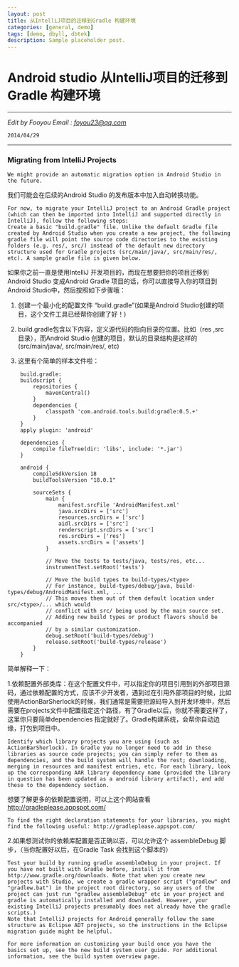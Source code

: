 ```yaml
---
layout: post
title: 从IntelliJ项目的迁移到Gradle 构建环境
categories: [general, demo]
tags: [demo, dbyll, dbtek]
description: Sample placeholder post.
---
```



<html>
<head>
<meta charset="utf-8">
<title>2014-04-29-Migrate-to-Android-studio.md</title>
<link rel="stylesheet" href="https://stackedit.io/res-min/themes/base.css" />
<script type="text/javascript" src="https://stackedit.io/libs/MathJax/MathJax.js?config=TeX-AMS_HTML"></script>
</head>
<body><div class="container"><h1 id="android-studio-从intellij项目的迁移到gradle-构建环境">Android studio 从IntelliJ项目的迁移到Gradle 构建环境</h1>

<hr>

<p><em>Edit by Fooyou Email : <a href="mailto:foyou23@qq.com">foyou23@qq.com</a></em> </p>

<pre><code>2014/04/29
</code></pre>

<hr>

<h3 id="migrating-from-intellij-projects">Migrating from IntelliJ Projects</h3>

<pre><code>We might provide an automatic migration option in Android Studio in the future.
</code></pre>

<p>我们可能会在后续的Android Studio 的发布版本中加入自动转换功能。</p>

<pre><code>For now, to migrate your IntelliJ project to an Android Gradle project (which can then be imported into IntelliJ and supported directly in IntelliJ), follow the following steps:
Create a basic "build.gradle" file. Unlike the default Gradle file created by Android Studio when you create a new project, the following gradle file will point the source code directories to the existing folders (e.g. res/, src/) instead of the default new directory structure used for Gradle projects (src/main/java/, src/main/res/, etc). A sample gradle file is given below.
</code></pre>

<p>如果你之前一直是使用IntelliJ 开发项目的，而现在想要把你的项目迁移到Android Studio 变成Android Gradle 项目的话，你可以直接导入你的项目到Android Studio中，然后按照如下步骤哦：</p>

<ol>
<li><p>创建一个最小化的配置文件 “build.gradle”(如果是Android Studio创建的项目，这个文件工具已经帮你创建了好！)</p></li>
<li><p>build.gradle包含以下内容，定义源代码的指向目录的位置。比如（res ,src 目录），而Android Studio                      创建的项目，默认的目录结构是这样的(src/main/java/, src/main/res/, etc)</p></li>
<li><p>这里有个简单的样本文件啦：</p></li>
</ol>

<pre class="prettyprint prettyprinted"><code><span class="pln">    build</span><span class="pun">.</span><span class="pln">gradle</span><span class="pun">:</span><span class="pln">
    buildscript </span><span class="pun">{</span><span class="pln">
        repositories </span><span class="pun">{</span><span class="pln">
            mavenCentral</span><span class="pun">()</span><span class="pln">
        </span><span class="pun">}</span><span class="pln">
        dependencies </span><span class="pun">{</span><span class="pln">
            classpath </span><span class="str">'com.android.tools.build:gradle:0.5.+'</span><span class="pln">
        </span><span class="pun">}</span><span class="pln">
    </span><span class="pun">}</span><span class="pln">
    apply plugin</span><span class="pun">:</span><span class="pln"> </span><span class="str">'android'</span><span class="pln">

    dependencies </span><span class="pun">{</span><span class="pln">
        compile fileTree</span><span class="pun">(</span><span class="pln">dir</span><span class="pun">:</span><span class="pln"> </span><span class="str">'libs'</span><span class="pun">,</span><span class="pln"> include</span><span class="pun">:</span><span class="pln"> </span><span class="str">'*.jar'</span><span class="pun">)</span><span class="pln">
    </span><span class="pun">}</span><span class="pln">

    android </span><span class="pun">{</span><span class="pln">
        compileSdkVersion </span><span class="lit">18</span><span class="pln">
        buildToolsVersion </span><span class="str">"18.0.1"</span><span class="pln">

        sourceSets </span><span class="pun">{</span><span class="pln">
            main </span><span class="pun">{</span><span class="pln">
                manifest</span><span class="pun">.</span><span class="pln">srcFile </span><span class="str">'AndroidManifest.xml'</span><span class="pln">
                java</span><span class="pun">.</span><span class="pln">srcDirs </span><span class="pun">=</span><span class="pln"> </span><span class="pun">[</span><span class="str">'src'</span><span class="pun">]</span><span class="pln">
                resources</span><span class="pun">.</span><span class="pln">srcDirs </span><span class="pun">=</span><span class="pln"> </span><span class="pun">[</span><span class="str">'src'</span><span class="pun">]</span><span class="pln">
                aidl</span><span class="pun">.</span><span class="pln">srcDirs </span><span class="pun">=</span><span class="pln"> </span><span class="pun">[</span><span class="str">'src'</span><span class="pun">]</span><span class="pln">
                renderscript</span><span class="pun">.</span><span class="pln">srcDirs </span><span class="pun">=</span><span class="pln"> </span><span class="pun">[</span><span class="str">'src'</span><span class="pun">]</span><span class="pln">
                res</span><span class="pun">.</span><span class="pln">srcDirs </span><span class="pun">=</span><span class="pln"> </span><span class="pun">[</span><span class="str">'res'</span><span class="pun">]</span><span class="pln">
                assets</span><span class="pun">.</span><span class="pln">srcDirs </span><span class="pun">=</span><span class="pln"> </span><span class="pun">[</span><span class="str">'assets'</span><span class="pun">]</span><span class="pln">
            </span><span class="pun">}</span><span class="pln">

            </span><span class="com">// Move the tests to tests/java, tests/res, etc...</span><span class="pln">
            instrumentTest</span><span class="pun">.</span><span class="pln">setRoot</span><span class="pun">(</span><span class="str">'tests'</span><span class="pun">)</span><span class="pln">

            </span><span class="com">// Move the build types to build-types/&lt;type&gt;</span><span class="pln">
            </span><span class="com">// For instance, build-types/debug/java, build-types/debug/AndroidManifest.xml, ...</span><span class="pln">
            </span><span class="com">// This moves them out of them default location under src/&lt;type&gt;/... which would</span><span class="pln">
            </span><span class="com">// conflict with src/ being used by the main source set.</span><span class="pln">
            </span><span class="com">// Adding new build types or product flavors should be accompanied</span><span class="pln">
            </span><span class="com">// by a similar customization.</span><span class="pln">
            debug</span><span class="pun">.</span><span class="pln">setRoot</span><span class="pun">(</span><span class="str">'build-types/debug'</span><span class="pun">)</span><span class="pln">
            release</span><span class="pun">.</span><span class="pln">setRoot</span><span class="pun">(</span><span class="str">'build-types/release'</span><span class="pun">)</span><span class="pln">
        </span><span class="pun">}</span><span class="pln">
    </span><span class="pun">}</span></code></pre>

<p>简单解释一下：</p>

<p>1.依赖配置外部类库：在这个配置文件中，可以指定你的项目引用到的外部项目源码，通过依赖配置的方式，应该不少开发者，遇到过在引用外部项目的时候，比如 使用ActionBarSherlock的时候，我们通常是需要把源码导入到开发环境中，然后需要在projects文件中配置指定这个路径，有了Gradle以后，你就不需要这样了，这里你只要简单dependencies 指定就好了。Gradle构建系统，会帮你自动边缘，打包到项目中。</p>

<pre><code>Identify which library projects you are using (such as ActionBarSherlock). In Gradle you no longer need to add in these libraries as source code projects; you can simply refer to them as dependencies, and the build system will handle the rest; downloading, merging in resources and manifest entries, etc. For each library, look up the corresponding AAR library dependency name (provided the library in question has been updated as a android library artifact), and add these to the dependency section.
</code></pre>

<p>想要了解更多的依赖配置说明，可以上这个网站查看<a href="http://gradleplease.appspot.com/">http://gradleplease.appspot.com/</a></p>

<pre><code>To find the right declaration statements for your libraries, you might find the following useful: http://gradleplease.appspot.com/
</code></pre>

<p>2.如果想测试你的依赖库配置是否正确以否，可以允许这个 assembleDebug 脚步，（当你配置好以后，在Gradle Task 会找到这个脚本的）</p>

<pre><code>Test your build by running gradle assembleDebug in your project. If you have not built with Gradle before, install it from http://www.gradle.org/downloads. Note that when you create new projects with Studio, we create a gradle wrapper script ("gradlew" and "gradlew.bat") in the project root directory, so any users of the project can just run "gradlew assembleDebug" etc in your project and gradle is automatically installed and downloaded. However, your existing IntelliJ projects presumably does not already have the gradle scripts.)
Note that IntelliJ projects for Android generally follow the same structure as Eclipse ADT projects, so the instructions in the Eclipse migration guide might be helpful.

For more information on customizing your build once you have the basics set up, see the new build system user guide. For additional information, see the build system overview page.
</code></pre></div></body>
</html>